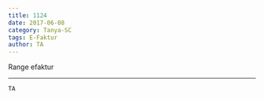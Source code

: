 ```yaml
---
title: 1124
date: 2017-06-08
category: Tanya-SC
tags: E-Faktur
author: TA
---
```


Range efaktur

---



`TA`
